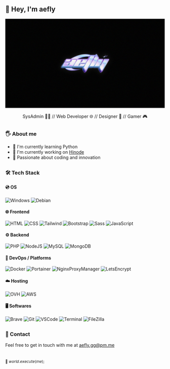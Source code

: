 ## 👋 Hey, I'm aefly

![Banner](https://github.com/aefly/aefly/blob/main/img/profile.jpg?raw=true)

<p align="center">
SysAdmin 👨‍💻 //  Web Developer 🌐 // Designer 🎨 // Gamer 🎮
</p>

##

### 🖐️ About me

- 🌱 I'm currently learning Python
- 🔭 I'm currently working on [Hinode](https://github.com/gethinode/hinode)
- 🧠 Passionate about coding and innovation

##

<h3>🛠 Tech Stack</h2>

<h4>💿 OS</h4>

![Windows](https://img.shields.io/badge/Windows-0078D4.svg?style=for-the-badge&logo=Windows&logoColor=white)
![Debian](https://img.shields.io/badge/Debian-A81D33.svg?style=for-the-badge&logo=Debian&logoColor=white)

<h4>🌐 Frontend</h4>

![HTML](https://img.shields.io/badge/HTML5-E34F26.svg?style=for-the-badge&logo=HTML5&logoColor=white)
![CSS](https://img.shields.io/badge/CSS3-1572B6.svg?style=for-the-badge&logo=CSS3&logoColor=white)
![Tailwind](https://img.shields.io/badge/Tailwind%20CSS-06B6D4.svg?style=for-the-badge&logo=Tailwind-CSS&logoColor=white)
![Bootstrap](https://img.shields.io/badge/Bootstrap-7952B3.svg?style=for-the-badge&logo=Bootstrap&logoColor=white)
![Sass](https://img.shields.io/badge/Sass-CC6699.svg?style=for-the-badge&logo=Sass&logoColor=white)
![JavaScript](https://img.shields.io/badge/JavaScript-F7DF1E.svg?style=for-the-badge&logo=JavaScript&logoColor=black)

<h4>⚙️ Backend</h4>

![PHP](https://img.shields.io/badge/PHP-777BB4.svg?style=for-the-badge&logo=PHP&logoColor=white)
![NodeJS](https://img.shields.io/badge/Node.js-339933.svg?style=for-the-badge&logo=nodedotjs&logoColor=white)
![MySQL](https://img.shields.io/badge/MySQL-4479A1.svg?style=for-the-badge&logo=MySQL&logoColor=white)
![MongoDB](https://img.shields.io/badge/MongoDB-47A248.svg?style=for-the-badge&logo=MongoDB&logoColor=white)

<h4>🤖 DevOps / Platforms</h4>

![Docker](https://img.shields.io/badge/Docker-2496ED.svg?style=for-the-badge&logo=Docker&logoColor=white)
![Portainer](https://img.shields.io/badge/Portainer-13BEF9.svg?style=for-the-badge&logo=Portainer&logoColor=white)
![NginxProxyManager](https://img.shields.io/badge/Nginx%20Proxy%20Manager-F15833.svg?style=for-the-badge&logo=Nginx-Proxy-Manager&logoColor=white)
![LetsEncrypt](https://img.shields.io/badge/Let's%20Encrypt-003A70.svg?style=for-the-badge&logo=Let's-Encrypt&logoColor=white)

<h4>☁️ Hosting</h4>

![OVH](https://img.shields.io/badge/OVH-123F6D.svg?style=for-the-badge&logo=OVH&logoColor=white)
![AWS](https://img.shields.io/badge/Amazon%20AWS-232F3E.svg?style=for-the-badge&logo=Amazon-AWS&logoColor=white)

<h4>🖥️ Softwares</h4>

![Brave](https://img.shields.io/badge/Brave-FB542B.svg?style=for-the-badge&logo=Brave&logoColor=white)
![Git](https://img.shields.io/badge/Git-F05032.svg?style=for-the-badge&logo=Git&logoColor=white)
![VSCode](https://img.shields.io/badge/Visual%20Studio%20Code-007ACC.svg?style=for-the-badge&logo=Visual-Studio-Code&logoColor=white)
![Terminal](https://img.shields.io/badge/Windows%20Terminal-4D4D4D.svg?style=for-the-badge&logo=Windows-Terminal&logoColor=white)
![FileZilla](https://img.shields.io/badge/FileZilla-BF0000.svg?style=for-the-badge&logo=FileZilla&logoColor=white)

##

### 📧 Contact

Feel free to get in touch with me at [aefly.gg@pm.me](mailto:aefly.gg@pm.me)

##

<sub>🖤 𝘸𝘰𝘳𝘭𝘥.𝘦𝘹𝘦𝘤𝘶𝘵𝘦(𝘮𝘦);</sub>
